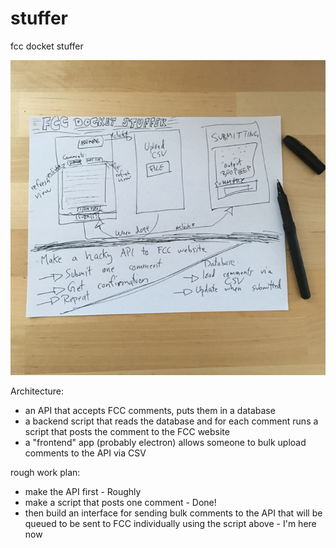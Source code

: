 # stuffer
fcc docket stuffer

![](stuffer-brainstorm.jpg)

Architecture:
* an API that accepts FCC comments, puts them in a database 
* a backend script that reads the database and for each comment runs a script that posts the comment to the FCC website
* a "frontend" app (probably electron) allows someone to bulk upload comments to the API via CSV


rough work plan:
 * make the API first - Roughly
 * make a script that posts one comment - Done!
 * then build an interface for sending bulk comments to the API that will be queued to be sent to FCC individually using the script above - I'm here now

